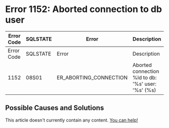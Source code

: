 
# Error 1152: Aborted connection to db user


| Error Code | SQLSTATE | Error | Description |
| --- | --- | --- | --- |
| Error Code | SQLSTATE | Error | Description |
| 1152 | 08S01 | ER_ABORTING_CONNECTION | Aborted connection %ld to db: '%s' user: '%s' (%s) |




## Possible Causes and Solutions


This article doesn't currently contain any content. [You can help!](/kb/en/writing-and-editing-knowledge-base-articles/)

